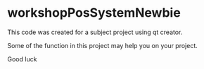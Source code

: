 # workshopPosSystemNewbie

This code was created for a subject project using qt creator.

Some of the function in this project may help you on your project.

Good luck
